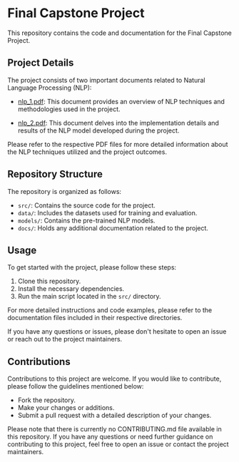 # Final Capstone Project

This repository contains the code and documentation for the Final Capstone Project.

## Project Details

The project consists of two important documents related to Natural Language Processing (NLP):

- [nlp_1.pdf](https://github.com/SebastianGasior/finalCapstone/blob/master/nlp_1.pdf): This document provides an overview of NLP techniques and methodologies used in the project.

- [nlp_2.pdf](https://github.com/SebastianGasior/finalCapstone/blob/master/nlp_2.pdf): This document delves into the implementation details and results of the NLP model developed during the project.

Please refer to the respective PDF files for more detailed information about the NLP techniques utilized and the project outcomes.

## Repository Structure

The repository is organized as follows:

- `src/`: Contains the source code for the project.
- `data/`: Includes the datasets used for training and evaluation.
- `models/`: Contains the pre-trained NLP models.
- `docs/`: Holds any additional documentation related to the project.

## Usage

To get started with the project, please follow these steps:

1. Clone this repository.
2. Install the necessary dependencies.
3. Run the main script located in the `src/` directory.

For more detailed instructions and code examples, please refer to the documentation files included in their respective directories.

If you have any questions or issues, please don't hesitate to open an issue or reach out to the project maintainers.

## Contributions
Contributions to this project are welcome. If you would like to contribute, please follow the guidelines mentioned below:

- Fork the repository.
- Make your changes or additions.
- Submit a pull request with a detailed description of your changes.

Please note that there is currently no CONTRIBUTING.md file available in this repository. If you have any questions or need further guidance on contributing to this project, feel free to open an issue or contact the project maintainers.